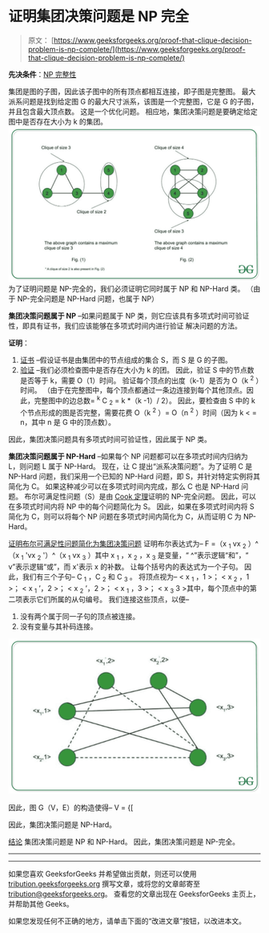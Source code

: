 # 证明集团决策问题是 NP 完全

> 原文： [https://www.geeksforgeeks.org/proof-that-clique-decision-problem-is-np-complete/](https://www.geeksforgeeks.org/proof-that-clique-decision-problem-is-np-complete/)

**先决条件**：[NP 完整性](https://www.geeksforgeeks.org/np-completeness-set-1/)

集团是图的子图，因此该子图中的所有顶点都相互连接，即子图是完整图。 最大派系问题是找到给定图 G 的最大尺寸派系，该图是一个完整图，它是 G 的子图，并且包含最大顶点数。 这是一个优化问题。 相应地，集团决策问题是要确定给定图中是否存在大小为 k 的集团。
![](img/c40f6619495bcda8f4ebf0add74643ac.png) 
为了证明问题是 NP-完全的，我们必须证明它同时属于 NP 和 NP-Hard 类。 （由于 NP-完全问题是 NP-Hard 问题，也属于 NP）

**集团决策问题属于 NP** –如果问题属于 NP 类，则它应该具有多项式时间可验证性，即具有证书，我们应该能够在多项式时间内进行验证 解决问题的方法。

**证明**：

1.  <u>证书</u> –假设证书是由集团中的节点组成的集合 S，而 S 是 G 的子图。
2.  <u>验证</u> –我们必须检查图中是否存在大小为 k 的团。 因此，验证 S 中的节点数是否等于 k，需要 O（1）时间。 验证每个顶点的出度（k-1）是否为 O（k <sup>2</sup> ）时间。 （由于在完整图中，每个顶点都通过一条边连接到每个其他顶点。因此，完整图中的边总数= <sup>k</sup> C <sub>2</sub> = k *（k -1）/ 2）。 因此，要检查由 S 中的 k 个节点形成的图是否完整，需要花费 O（k <sup>2</sup> ）= O（n <sup>2</sup> ）时间（因为 k < = n，其中 n 是 G 中的顶点数）。

因此，集团决策问题具有多项式时间可验证性，因此属于 NP 类。

**集团决策问题属于 NP-Hard** –如果每个 NP 问题都可以在多项式时间内归纳为 L，则问题 L 属于 NP-Hard。 现在，让 C 提出“派系决策问题”。为了证明 C 是 NP-Hard 问题，我们采用一个已知的 NP-Hard 问题，即 S，并针对特定实例将其简化为 C。 如果这种减少可以在多项式时间内完成，那么 C 也是 NP-Hard 问题。 布尔可满足性问题（S）是由 [Cook 定理](https://en.wikipedia.org/wiki/Cook–Levin_theorem)证明的 NP-完全问题。 因此，可以在多项式时间内将 NP 中的每个问题简化为 S。 因此，如果在多项式时间内将 S 简化为 C，则可以将每个 NP 问题在多项式时间内简化为 C，从而证明 C 为 NP-Hard。

<u>证明布尔可满足性问题简化为集团决策问题</u>
证明布尔表达式为– F =（x <sub>1</sub> vx <sub>2</sub> ）^（x <sub>1</sub> 'vx <sub>2</sub> '）^（x <sub>1</sub> vx <sub>3</sub> ）其中 x <sub>1</sub> ，x <sub>2</sub> ，x <sub>3</sub> 是变量，“ ^”表示逻辑“和”，“ v”表示逻辑“或”，而 x'表示 x 的补数。 让每个括号内的表达式为一个子句。 因此，我们有三个子句– C <sub>1</sub> ，C <sub>2</sub> 和 C <sub>3</sub> 。 将顶点视为– < x <sub>1</sub> ，1 >； < x <sub>2</sub> ，1 >； < x <sub>1</sub> ’，2 >； < x <sub>2</sub> ’，2 >； < x <sub>1</sub> ，3 >； < x <sub>3</sub> 3 >其中，每个顶点中的第二项表示它们所属的从句编号。 我们连接这些顶点，以便–

1.  没有两个属于同一子句的顶点被连接。
2.  没有变量与其补码连接。

![](img/f13b6d52bdce5fff467c345a4e4b6743.png)

因此，图 G（V，E）的构造使得– V = {[ 

因此，集团决策问题是 NP-Hard。

<u>结论</u>
集团决策问题是 NP 和 NP-Hard。 因此，集团决策问题是 NP-完全。



* * *

* * *

如果您喜欢 GeeksforGeeks 并希望做出贡献，则还可以使用 [tribution.geeksforgeeks.org](https://contribute.geeksforgeeks.org/) 撰写文章，或将您的文章邮寄至 tribution@geeksforgeeks.org。 查看您的文章出现在 GeeksforGeeks 主页上，并帮助其他 Geeks。

如果您发现任何不正确的地方，请单击下面的“改进文章”按钮，以改进本文。